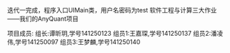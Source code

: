 迭代一完成，程序入口UIMain类，用户名密码为test
软件工程与计算三大作业——我们的AnyQuant项目

项目成员:
组长:谭昕玥,学号141250123
组员1:王嘉琛,学号141250137
组员2:潘凌伟,学号141250097
组员3:王梦麟,学号141250140